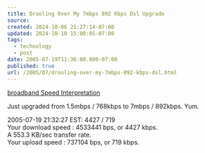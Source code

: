 ```yaml
---
title: Drooling Over My 7mbps 892 Kbps Dsl Upgrade
source: 
created: 2024-10-06 21:27:14-07:00
updated: 2024-10-10 15:00:05-07:00
tags:
  - technology
  - post
date: 2005-07-19T11:36:00.000-07:00
published: true
url: /2005/07/drooling-over-my-7mbps-892-kbps-dsl.html
---
```



[broadband Speed Interpretation](https://www.dslreports.com/speedtests/4533441%3B737104%3B5c3ec70b1b7ed2400929a4754fe73534%3B3.0%3Bwww.dslreports.com/1121822883 "broadband%20%BB%20Speed%20Interpretation")  
  
Just upgraded from 1.5mbps / 768kbps to 7mbps / 892kbps. Yum.  
  
2005-07-19 21:32:27 EST: 4427 / 719  
Your download speed : 4533441 bps, or 4427 kbps.  
A 553.3 KB/sec transfer rate.  
Your upload speed : 737104 bps, or 719 kbps.